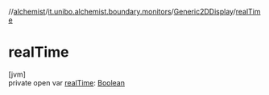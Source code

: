 //[alchemist](../../../index.md)/[it.unibo.alchemist.boundary.monitors](../index.md)/[Generic2DDisplay](index.md)/[realTime](real-time.md)

# realTime

[jvm]\
private open var [realTime](real-time.md): [Boolean](https://kotlinlang.org/api/latest/jvm/stdlib/kotlin/-boolean/index.html)
